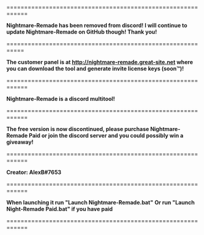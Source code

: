 ============================================================

**Nightmare-Remade has been removed from discord! I will
continue to update Nightmare-Remade on GitHub though!
Thank you!**

===========================================================

**The customer panel is at http://nightmare-remade.great-site.net
where you can download the tool and generate invite license
keys (soon™)!**

============================================================

**Nightmare-Remade is a discord multitool!**

============================================================

**The free version is now discontinued, please purchase Nightmare-Remade Paid or join the discord server and you could possibly win a giveaway!**

============================================================

**Creator: AlexB#7653**

============================================================

**When launching it run "Launch Nightmare-Remade.bat"**
**Or run "Launch Night-Remade Paid.bat" if you have paid**

============================================================
